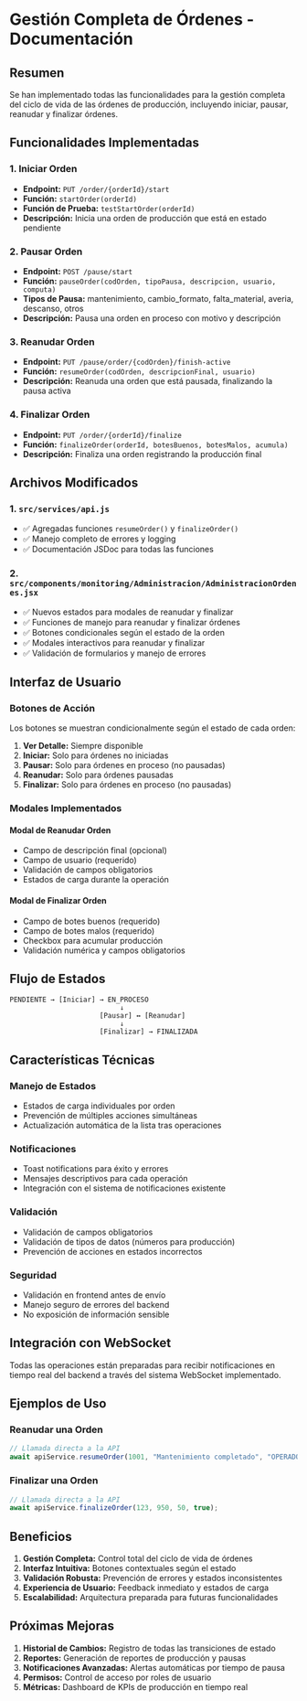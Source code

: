 # Gestión Completa de Órdenes - Documentación

## Resumen
Se han implementado todas las funcionalidades para la gestión completa del ciclo de vida de las órdenes de producción, incluyendo iniciar, pausar, reanudar y finalizar órdenes.

## Funcionalidades Implementadas

### 1. Iniciar Orden
- **Endpoint:** `PUT /order/{orderId}/start`
- **Función:** `startOrder(orderId)`
- **Función de Prueba:** `testStartOrder(orderId)`
- **Descripción:** Inicia una orden de producción que está en estado pendiente

### 2. Pausar Orden
- **Endpoint:** `POST /pause/start`
- **Función:** `pauseOrder(codOrden, tipoPausa, descripcion, usuario, computa)`
- **Tipos de Pausa:** mantenimiento, cambio_formato, falta_material, averia, descanso, otros
- **Descripción:** Pausa una orden en proceso con motivo y descripción

### 3. Reanudar Orden
- **Endpoint:** `PUT /pause/order/{codOrden}/finish-active`
- **Función:** `resumeOrder(codOrden, descripcionFinal, usuario)`
- **Descripción:** Reanuda una orden que está pausada, finalizando la pausa activa

### 4. Finalizar Orden
- **Endpoint:** `PUT /order/{orderId}/finalize`
- **Función:** `finalizeOrder(orderId, botesBuenos, botesMalos, acumula)`
- **Descripción:** Finaliza una orden registrando la producción final

## Archivos Modificados

### 1. `src/services/api.js`
- ✅ Agregadas funciones `resumeOrder()` y `finalizeOrder()`
- ✅ Manejo completo de errores y logging
- ✅ Documentación JSDoc para todas las funciones

### 2. `src/components/monitoring/Administracion/AdministracionOrdenes.jsx`
- ✅ Nuevos estados para modales de reanudar y finalizar
- ✅ Funciones de manejo para reanudar y finalizar órdenes
- ✅ Botones condicionales según el estado de la orden
- ✅ Modales interactivos para reanudar y finalizar
- ✅ Validación de formularios y manejo de errores

## Interfaz de Usuario

### Botones de Acción
Los botones se muestran condicionalmente según el estado de cada orden:

1. **Ver Detalle:** Siempre disponible
2. **Iniciar:** Solo para órdenes no iniciadas
3. **Pausar:** Solo para órdenes en proceso (no pausadas)
4. **Reanudar:** Solo para órdenes pausadas
5. **Finalizar:** Solo para órdenes en proceso (no pausadas)

### Modales Implementados

#### Modal de Reanudar Orden
- Campo de descripción final (opcional)
- Campo de usuario (requerido)
- Validación de campos obligatorios
- Estados de carga durante la operación

#### Modal de Finalizar Orden
- Campo de botes buenos (requerido)
- Campo de botes malos (requerido)
- Checkbox para acumular producción
- Validación numérica y campos obligatorios

## Flujo de Estados

```
PENDIENTE → [Iniciar] → EN_PROCESO
                           ↓
                      [Pausar] ↔ [Reanudar]
                           ↓
                      [Finalizar] → FINALIZADA
```

## Características Técnicas

### Manejo de Estados
- Estados de carga individuales por orden
- Prevención de múltiples acciones simultáneas
- Actualización automática de la lista tras operaciones

### Notificaciones
- Toast notifications para éxito y errores
- Mensajes descriptivos para cada operación
- Integración con el sistema de notificaciones existente

### Validación
- Validación de campos obligatorios
- Validación de tipos de datos (números para producción)
- Prevención de acciones en estados incorrectos

### Seguridad
- Validación en frontend antes de envío
- Manejo seguro de errores del backend
- No exposición de información sensible

## Integración con WebSocket
Todas las operaciones están preparadas para recibir notificaciones en tiempo real del backend a través del sistema WebSocket implementado.

## Ejemplos de Uso

### Reanudar una Orden
```javascript
// Llamada directa a la API
await apiService.resumeOrder(1001, "Mantenimiento completado", "OPERADOR1");
```

### Finalizar una Orden
```javascript
// Llamada directa a la API
await apiService.finalizeOrder(123, 950, 50, true);
```

## Beneficios

1. **Gestión Completa:** Control total del ciclo de vida de órdenes
2. **Interfaz Intuitiva:** Botones contextuales según el estado
3. **Validación Robusta:** Prevención de errores y estados inconsistentes
4. **Experiencia de Usuario:** Feedback inmediato y estados de carga
5. **Escalabilidad:** Arquitectura preparada para futuras funcionalidades

## Próximas Mejoras

1. **Historial de Cambios:** Registro de todas las transiciones de estado
2. **Reportes:** Generación de reportes de producción y pausas
3. **Notificaciones Avanzadas:** Alertas automáticas por tiempo de pausa
4. **Permisos:** Control de acceso por roles de usuario
5. **Métricas:** Dashboard de KPIs de producción en tiempo real